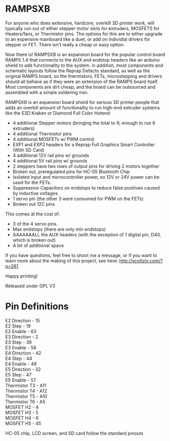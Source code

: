 # RAMPSXB
For anyone who does extensive, hardcore, overkill 3D printer work, will typically run out of either stepper motor slots for extruders, MOSFETS for Heaters/fans, or Thermistor pins. The options for this are to either upgrade to an expensive mainboard like a duet, or add on individial drivers for stepper or FET. There isn't really a cheap or easy option. 

Now there is! RAMPSXB is an expansion board for the popular control board RAMPS 1.4 that connects to the AUX and endstop headers like an arduino shield to add functionality to the system. in addition, most components and schematic layouts follow the Reprap Defacto standard, as well as the original RAMPS board, so the thermistors, FETs, microstepping and drivers should all behave as if they were an extension of the RAMPS board itself. Most components are dirt cheap, and the board can be outsourced and assembled with a simple soldering iron. 

RAMPSXB is an expansion board shield for serious 3D printer people that adds an overkill amount of functionality to run high-end extruder systems like the E3D Kraken or Diamond Full Color Hotend: 

- 4 additional Stepper motors (bringing the total to 9; enough to run 6 extruders) 
- 4 additional Thermistor pins
- 4 additional MOSFETs w/ PWM control
- EXP1 and EXP2 headers for a Reprap Full Graphics Smart Controller (With SD Card)
- 4 additional 12V rail pins w/ grounds
- 4 additional 5V rail pins w/ grounds
- 2 steppers have two rows of output pins for driving 2 motors together
- Broken out, preregulated pins for HC-05 Bluetooth Chip
- Isolated input and microcontroller power, so 12V or 24V power can be used for the FETs. 
- Suppression Capacitors on endstops to reduce false positives caused by inductive voltages.
- 1 servo pin (the other 3 were consumed for PWM on the FETs)
- Broken out 12C pins



This comes at the cost of: 
- 3 of the 4 servo pins. 
- Max endstops (there are only min endstops)
- AAAAAAALL the AUX headers (with the exception of 1 digital pin, D40, which is broken out)
- A lot of additional space


If you have questions, feel free to shoot me a message, or if you want to learn more about the making of this project, see here: http://scottziv.com/?p=261

Happy printing!

Released under GPL V3



# Pin Definitions

E2 Direction      -  15  
E2 Step           -  19  
E2 Enable         -  63  
E3 Direction      -  2  
E3 Step           -  39  
E3 Enable         -  58  
E4 Direction      -  42  
E4 Step           -  44  
E4 Enable         -  49  
E5 Direction      -  32  
E5 Step           -  47  
E5 Enable         -  57  
Thermistor T3     -  A11  
Thermistor T4     -  A12  
Thermistor T5     -  A10  
Thermistor T6     -  A5  
MOSFET H2          -  4  
MOSFET H3          -  5  
MOSFET H4          -  6  
MOSFET H5          -  45    

HC-05 chip, LCD screen, and SD card follow the standard pinouts


